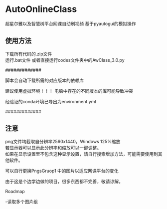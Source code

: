 # AutoOnlineClass

超星尔雅以及智慧树平台网课自动刷视频
基于pyautogui的模拟操作

## 使用方法

下载所有代码的.zip文件  
运行.bat文件 或者直接运行codes文件夹中的AwClass_3.0.py
  
  
  
#############

脚本会自动下载所需的对应版本的依赖库

建议使用虚拟环境！！！ 电脑中存在的不同版本的库可能导致冲突  

经验证的conda环境已导出为environment.yml

#############
  
  
  
## 注意

png文件均截取自分辨率2560x1440，Windows 125%缩放  
若显示器可以显示此分辨率和缩放可以一键调整。  
如果在显示设置里不包含这种显示设置，请自行搜索增加方法，可能需要使用到其他软件。  

可以自行更换PngsGruop1 中的图片以适应网课平台的变化

由于这是个边学边做的项目，很多东西都不完善，敬请谅解。  
  
Roadmap  

-读取多个图片组
